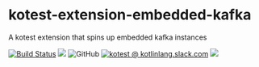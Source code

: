 # kotest-extension-embedded-kafka
A kotest extension that spins up embedded kafka instances

[![Build Status](https://github.com/kotest/kotest-extension-embedded-kafka/workflows/master/badge.svg)](https://github.com/kotest/kotest/actions)
[<img src="https://img.shields.io/maven-central/v/io.kotest/kotest-extension-embedded-kafka.svg?label=latest%20release"/>](http://search.maven.org/#search|ga|1|kotest)
![GitHub](https://img.shields.io/github/license/kotest/kotest-extension-embedded-kafka)
[![kotest @ kotlinlang.slack.com](https://img.shields.io/static/v1?label=kotlinlang&message=kotest&color=blue&logo=slack)](https://kotlinlang.slack.com/archives/CT0G9SD7Z)
[<img src="https://img.shields.io/nexus/s/https/oss.sonatype.org/io.kotest/extensions/kotest-extension-embedded-kafka.svg?label=latest%20snapshot"/>](https://oss.sonatype.org/content/repositories/snapshots/io/kotest/extensions/kotest-extension-embedded-kafka)
